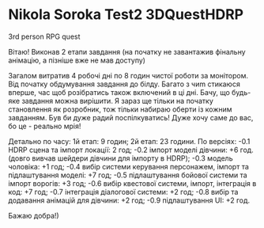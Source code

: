 # Nikola Soroka Test2 3DQuestHDRP
 3rd person RPG quest


Вітаю!
Виконав 2 етапи завдання (на початку не завантажив фінальну анімацію, а пізніше вже не мав доступу)

Загалом витратив 4 робочі дні по 8 годин чистої роботи за монітором. Від початку обдумування завдання до білду.
Багато з чиm стикаюся вперше, час щоб розібратись також включений в ці дні. Бачу, що будь-яке завдання можна вирішити.
Я зараз ще тільки на початку становлення як розробник, тож тільки набираю оберти із кожним завданням.
Був би дуже радий поспілкуватись! Дуже хочу саме до вас, бо це - реально мрія!

Детально по часу: 1й етап: 9 годин; 2й етап: 23 години.
По версіях: -0.1 HDRP сцена та імпорт локації: 2 год;
-0.2 імпорт моделі дівчини: +6 год. (довго вивчав шейдери дівчини для імпорту в HDRP); 
-0.3 модель чоловіка: +1 год; 
-0.4 вибір системи керування персонажем, імпорт та підлаштування моделі: +7 год;
-0.5 підлаштування бойової системи та імпорт ворогів: +3 год;
-0.6 вибір квестової системи, імпорт, інтеграція в код: +7 год;
-0.7 інтеграція діалогової системи: +2 год;
-0.8 вибір та додавання анімацій для дівчини: +2 год;
-0.9 підлаштування UI: +2 год.

Бажаю добра!)
